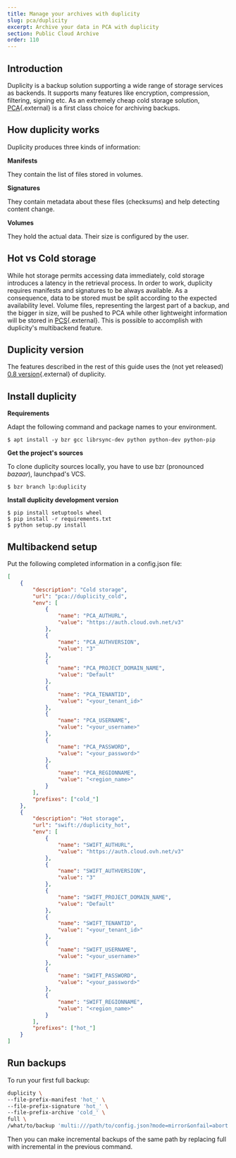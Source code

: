 ```yaml
---
title: Manage your archives with duplicity
slug: pca/duplicity
excerpt: Archive your data in PCA with duplicity
section: Public Cloud Archive
order: 110
---
```



## Introduction
Duplicity is a backup solution supporting a wide range of storage services as backends. It supports many features like encryption, compression, filtering, signing etc. As an extremely cheap cold storage solution, [PCA](https://www.ovhcloud.com/en-ca/public-cloud/cloud-archive/){.external} is a first class choice for archiving backups.


## How duplicity works
Duplicity produces three kinds of information:

**Manifests**

They contain the list of files stored in volumes.

**Signatures**

They contain metadata about these files (checksums) and help detecting content change.

**Volumes**

They hold the actual data. Their size is configured by the user.


## Hot vs Cold storage
While hot storage permits accessing data immediately, cold storage introduces a latency in the retrieval process. In order to work, duplicity requires manifests and signatures to be always available. As a consequence, data to be stored must be split according to the expected availability level. Volume files, representing the largest part of a backup, and the bigger in size, will be pushed to PCA while other lightweight information will be stored in [PCS](https://www.ovhcloud.com/en-ca/public-cloud/object-storage/){.external}. This is possible to accomplish with duplicity's multibackend feature.


## Duplicity version
The features described in the rest of this guide uses the (not yet released) [0.8 version](https://code.launchpad.net/~duplicity-team/duplicity/0.8-series){.external} of duplicity.


## Install duplicity
**Requirements**

Adapt the following command and package names to your environment.

```
$ apt install -y bzr gcc librsync-dev python python-dev python-pip
```
**Get the project's sources**

To clone duplicity sources locally, you have to use bzr (pronounced *bazaar*), launchpad's VCS.

```
$ bzr branch lp:duplicity
```
**Install duplicity development version**

```
$ pip install setuptools wheel
$ pip install -r requirements.txt
$ python setup.py install
```

## Multibackend setup

Put the following completed information in a config.json file:


```json
[
    {
        "description": "Cold storage",
        "url": "pca://duplicity_cold",
        "env": [
            {
                "name": "PCA_AUTHURL",
                "value": "https://auth.cloud.ovh.net/v3"
            },
            {
                "name": "PCA_AUTHVERSION",
                "value": "3"
            },
            {
                "name": "PCA_PROJECT_DOMAIN_NAME",
                "value": "Default"
            },
            {
                "name": "PCA_TENANTID",
                "value": "<your_tenant_id>"
            },
            {
                "name": "PCA_USERNAME",
                "value": "<your_username>"
            },
            {
                "name": "PCA_PASSWORD",
                "value": "<your_password>"
            },
            {
                "name": "PCA_REGIONNAME",
                "value": "<region_name>"
            }
        ],
        "prefixes": ["cold_"]
    },
    {
        "description": "Hot storage",
        "url": "swift://duplicity_hot",
        "env": [
            {
                "name": "SWIFT_AUTHURL",
                "value": "https://auth.cloud.ovh.net/v3"
            },
            {
                "name": "SWIFT_AUTHVERSION",
                "value": "3"
            },
            {
                "name": "SWIFT_PROJECT_DOMAIN_NAME",
                "value": "Default"
            },
            {
                "name": "SWIFT_TENANTID",
                "value": "<your_tenant_id>"
            },
            {
                "name": "SWIFT_USERNAME",
                "value": "<your_username>"
            },
            {
                "name": "SWIFT_PASSWORD",
                "value": "<your_password>"
            },
            {
                "name": "SWIFT_REGIONNAME",
                "value": "<region_name>"
            }
        ],
        "prefixes": ["hot_"]
    }
]
```


## Run backups
To run your first full backup:


```bash
duplicity \
--file-prefix-manifest 'hot_' \
--file-prefix-signature 'hot_' \
--file-prefix-archive 'cold_' \
full \
/what/to/backup 'multi:///path/to/config.json?mode=mirror&onfail=abort'
```

Then you can make incremental backups of the same path by replacing full with incremental in the previous command.
